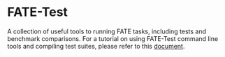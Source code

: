 # FATE-Test

A collection of useful tools to running FATE tasks, including tests and benchmark comparisons.
For a tutorial on using FATE-Test command line tools and compiling test suites, please
refer to this [document](./doc/fate_test.md).